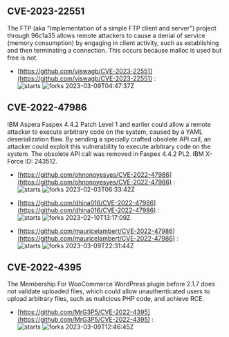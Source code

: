 ## CVE-2023-22551
 The FTP (aka "Implementation of a simple FTP client and server") project through 96c1a35 allows remote attackers to cause a denial of service (memory consumption) by engaging in client activity, such as establishing and then terminating a connection. This occurs because malloc is used but free is not.

- [https://github.com/viswagb/CVE-2023-22551](https://github.com/viswagb/CVE-2023-22551) :  
![starts](https://img.shields.io/github/stars/viswagb/CVE-2023-22551.svg) 
![forks](https://img.shields.io/github/forks/viswagb/CVE-2023-22551.svg) 
2023-03-09T04:47:37Z

## CVE-2022-47986
 IBM Aspera Faspex 4.4.2 Patch Level 1 and earlier could allow a remote attacker to execute arbitrary code on the system, caused by a YAML deserialization flaw. By sending a specially crafted obsolete API call, an attacker could exploit this vulnerability to execute arbitrary code on the system. The obsolete API call was removed in Faspex 4.4.2 PL2. IBM X-Force ID: 243512.

- [https://github.com/ohnonoyesyes/CVE-2022-47986](https://github.com/ohnonoyesyes/CVE-2022-47986) :  
![starts](https://img.shields.io/github/stars/ohnonoyesyes/CVE-2022-47986.svg) 
![forks](https://img.shields.io/github/forks/ohnonoyesyes/CVE-2022-47986.svg) 
2023-02-03T06:33:42Z

- [https://github.com/dhina016/CVE-2022-47986](https://github.com/dhina016/CVE-2022-47986) :  
![starts](https://img.shields.io/github/stars/dhina016/CVE-2022-47986.svg) 
![forks](https://img.shields.io/github/forks/dhina016/CVE-2022-47986.svg) 
2023-02-10T13:17:09Z

- [https://github.com/mauricelambert/CVE-2022-47986](https://github.com/mauricelambert/CVE-2022-47986) :  
![starts](https://img.shields.io/github/stars/mauricelambert/CVE-2022-47986.svg) 
![forks](https://img.shields.io/github/forks/mauricelambert/CVE-2022-47986.svg) 
2023-03-09T22:31:44Z

## CVE-2022-4395
 The Membership For WooCommerce WordPress plugin before 2.1.7 does not validate uploaded files, which could allow unauthenticated users to upload arbitrary files, such as malicious PHP code, and achieve RCE.

- [https://github.com/MrG3P5/CVE-2022-4395](https://github.com/MrG3P5/CVE-2022-4395) :  
![starts](https://img.shields.io/github/stars/MrG3P5/CVE-2022-4395.svg) 
![forks](https://img.shields.io/github/forks/MrG3P5/CVE-2022-4395.svg) 
2023-03-09T12:46:45Z

